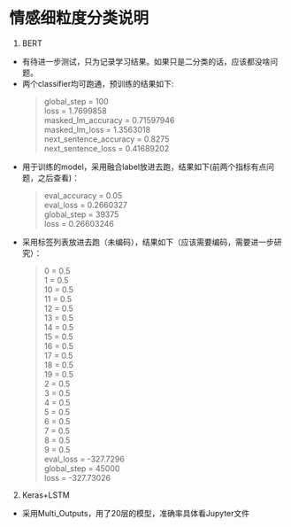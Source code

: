 # 情感细粒度分类说明
1. BERT
  - 有待进一步测试，只为记录学习结果。如果只是二分类的话，应该都没啥问题。
  - 两个classifier均可跑通，预训练的结果如下:
    > global_step = 100  
      loss = 1.7699858  
      masked_lm_accuracy = 0.71597946  
      masked_lm_loss = 1.3563018  
      next_sentence_accuracy = 0.8275  
      next_sentence_loss = 0.41689202
  - 用于训练的model，采用融合label放进去跑，结果如下(前两个指标有点问题，之后查看)：
    > eval_accuracy = 0.05  
      eval_loss = 0.2660327  
      global_step = 39375  
      loss = 0.26603246  
  - 采用标签列表放进去跑（未编码），结果如下（应该需要编码，需要进一步研究）：
    > 0 = 0.5  
      1 = 0.5  
      10 = 0.5  
      11 = 0.5  
      12 = 0.5  
      13 = 0.5  
      14 = 0.5  
      15 = 0.5  
      16 = 0.5  
      17 = 0.5  
      18 = 0.5  
      19 = 0.5  
      2 = 0.5  
      3 = 0.5  
      4 = 0.5  
      5 = 0.5  
      6 = 0.5  
      7 = 0.5  
      8 = 0.5  
      9 = 0.5  
      eval_loss = -327.7296  
      global_step = 45000  
      loss = -327.73026  
2. Keras+LSTM
  - 采用Multi_Outputs，用了20层的模型，准确率具体看Jupyter文件
